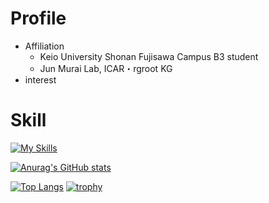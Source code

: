 # Profile
- Affiliation
  - Keio University Shonan Fujisawa Campus B3 student
  - Jun Murai Lab, ICAR・rgroot KG
- interest
# Skill
[![My Skills](https://skillicons.dev/icons?i=js,ts,html,css,astro,vite,nodejs,react,next,express,firebase,github,py)](https://skillicons.dev)

[![Anurag's GitHub stats](https://github-readme-stats.vercel.app/api?username=Ytaihei)](https://github.com/anuraghazra/github-readme-stats)

[![Top Langs](https://github-readme-stats.vercel.app/api/top-langs/?username=Ytaihei)](https://github.com/anuraghazra/github-readme-stats)
[![trophy](https://github-profile-trophy.vercel.app/?username=Ytaihei)](https://github.com/ryo-ma/github-profile-trophy)
